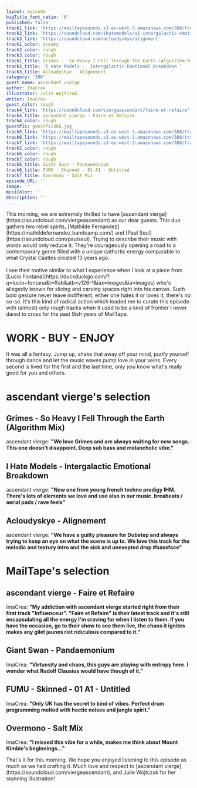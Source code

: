 ```yaml
---
layout: episode
bigTitle_font_ratio: '6'
published: false
track1_link: 'https://mailtapesounds.s3.eu-west-3.amazonaws.com/388/track1.mp3'
track2_link: 'https://soundcloud.com/ihatemodels/a1-intergalactic-emotional'
track3_link: 'https://soundcloud.com/acloudyskye/alignment'
track1_color: dreamy
track2_color: rough
track3_color: rough
track1_title: Grimes -  So Heavy I Fell Through the Earth (Algorithm Mix)
track2_title: 'I Hate Models -  Intergalactic Emotional Breakdown '
track3_title: Acloudyskye - Alignement
category: '388'
guest_name: ascendant vierge
author: ImaCrea
illustrator: Julie Wojtczak
writer: ImaCrea
guest_color: rough
track4_link: 'https://soundcloud.com/viergeascendant/faire-et-refaire'
track4_title: ascendant vierge - Faire et Refaire
track4_color: rough
guestPic: guestPic388.jpg
track5_link: 'https://mailtapesounds.s3.eu-west-3.amazonaws.com/388/track5.mp3'
track6_link: 'https://mailtapesounds.s3.eu-west-3.amazonaws.com/388/track6.mp3'
track7_link: 'https://mailtapesounds.s3.eu-west-3.amazonaws.com/388/track7.mp3'
track5_color: rough
track6_color: rough
track7_color: rough
track5_title: Giant Swan - Pandaemonium
track6_title: FUMU - Skinned - 01 A1 - Untitled
track7_title: Overmono - Salt Mix
episode_URL: ''
image: ''
musiColor: ''
description: ''
---
```


<p id="introduction"> 
  This morning, we are extremely thrilled to have [ascendant vierge](https://soundcloud.com/viergeascendant) as our dear guests. This duo gathers two rebel spirits, [Mathilde Fernandez](https://mathildefernandez.bandcamp.com/) and [Paul Seul](https://soundcloud.com/paulseul). Trying to describe their music with words would only reduce it. They're courageously opening a road to a contemporary genre filled with a unique cathartic energy comparable to what Crystal Castles created 13 years ago. 
  <br><br>I see their motive similar to what I experience when I look at a piece from [Lucio Fontana](https://duckduckgo.com/?q=lucio+fontana&t=ffab&atb=v126-1&iax=images&ia=images) who's allegedly known for slicing and carving spaces right into his canvas. Such bold gesture never leave indifferent, either one hates it or loves it, there's no so-so. It's this kind of radical action which leaded me to curate this episode with (almost) only rough tracks when it used to be a kind of frontier I never dared to cross for the past 9ish years of MailTape.
  </p>
  
# WORK - BUY - ENJOY
It was all a fantasy. Jump up, shake that away off your mind, purify yourself through dance and let the music waves pump love in your veins. Every second is lived for the first and the last time, only *you* know what's really good for you and others.

# ascendant vierge's selection


## Grimes - So Heavy I Fell Through the Earth (Algorithm Mix)
ascendant vierge: **"**We love Grimes and are always waiting for new songs. This one doesn't disappoint. Deep sub bass and melancholic vibe.**"**

## I Hate Models - Intergalactic Emotional Breakdown
ascendant vierge: **"**New one from young french techno prodigy IHM. There's lots of elements we love and use also in our music. breabeats / aerial pads / rave feels**"**

## Acloudyskye - Alignement
ascendant vierge: **"**We have a guilty pleasure for Dubstep and always trying to keep an eye on what the scene is up to. We love this track for the melodic and textury intro and the sick and unexepted drop #bassface**"**


# MailTape's selection

## ascendant vierge - Faire et Refaire
ImaCrea: **"**My addiction with ascendant vierge started right from their first track "Influenceur". "Faire et Refaire" is their latest track and it's still encapsulating all the energy I'm craving for when I listen to them. If you have the occasion, go to their show to see them live, the chaos it ignites makes any gilet jaunes riot ridiculous compared to it.**"**

## Giant Swan - Pandaemonium
ImaCrea: **"**Virtuosity and chaos, this guys are playing with entropy here. I wonder what Rudolf Clausius would have though of it.**"**

## FUMU - Skinned - 01 A1 - Untitled
ImaCrea: **"**Only UK has the secret to kind of vibes. Perfect drum programming melted with hectic noises and jungle spirit.**"**

## Overmono - Salt Mix
ImaCrea: **"**I missed this vibe for a while, makes me think about Mount Kimbie's beginnings...**"**


<p id="outroduction">That's it for this morning. We hope you enjoyed listening to this episode as much as we had crafting it. Much love and respect to [ascendant vierge](https://soundcloud.com/viergeascendant), and Julie Wojtczak for her stunning illustration!</p>
